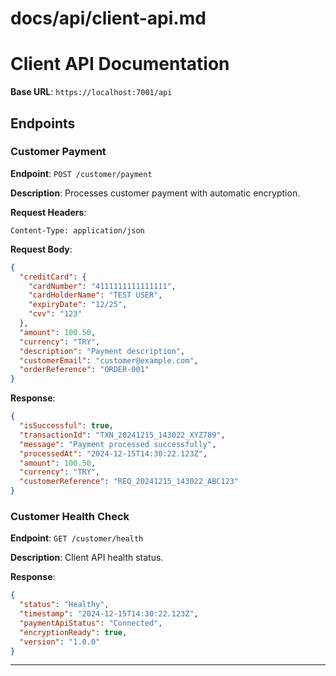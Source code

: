 # docs/api/client-api.md
# Client API Documentation

**Base URL**: `https://localhost:7001/api`

## Endpoints

### Customer Payment

**Endpoint**: `POST /customer/payment`

**Description**: Processes customer payment with automatic encryption.

**Request Headers**:
```
Content-Type: application/json
```

**Request Body**:
```json
{
  "creditCard": {
    "cardNumber": "4111111111111111",
    "cardHolderName": "TEST USER",
    "expiryDate": "12/25",
    "cvv": "123"
  },
  "amount": 100.50,
  "currency": "TRY",
  "description": "Payment description",
  "customerEmail": "customer@example.com",
  "orderReference": "ORDER-001"
}
```

**Response**:
```json
{
  "isSuccessful": true,
  "transactionId": "TXN_20241215_143022_XYZ789",
  "message": "Payment processed successfully",
  "processedAt": "2024-12-15T14:30:22.123Z",
  "amount": 100.50,
  "currency": "TRY",
  "customerReference": "REQ_20241215_143022_ABC123"
}
```

### Customer Health Check

**Endpoint**: `GET /customer/health`

**Description**: Client API health status.

**Response**:
```json
{
  "status": "Healthy",
  "timestamp": "2024-12-15T14:30:22.123Z",
  "paymentApiStatus": "Connected",
  "encryptionReady": true,
  "version": "1.0.0"
}
```

---